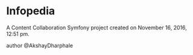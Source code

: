 Infopedia
====

A Content Collaboration Symfony project created on November 16, 2016, 12:51 pm.

author @AkshayDharphale
